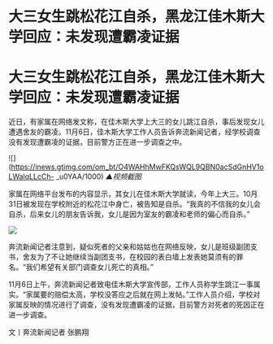 # 大三女生跳松花江自杀，黑龙江佳木斯大学回应：未发现遭霸凌证据

# 大三女生跳松花江自杀，黑龙江佳木斯大学回应：未发现遭霸凌证据

近日，有家属在网络发文称，在佳木斯大学上大三的女儿跳江自杀，事后发现女儿遭遇舍友的霸凌。11月6日，佳木斯大学工作人员告诉奔流新闻记者，经学校调查没有发现遭霸凌的证据，目前警方正在进一步调查之中。

![](https://inews.gtimg.com/om_bt/O4WAHhMwFKQsWQL9QBN0acSdGnHV1oLWalqLLcCh-
_u0YAA/1000) _▲视频截图_

家属在网络平台发布的内容显示，其女儿在佳木斯大学就读，今年上大三。10月31日被发现在学校附近的松花江中身亡，被告知是自杀。“我真的不信我的女儿会自杀，后来女儿的朋友告诉我，女儿是因为室友的霸凌和老师的偏心而自杀。”

![](https://inews.gtimg.com/om_bt/O6iyUrBIFdmrGw2xE734Q9B-2JWePMIaXEgkWOM6abuocAA/1000)

奔流新闻记者注意到，疑似死者的父亲和姑姑也在网络反映，女儿是班级副团支书，舍友为了不让她继续当副团支书，在校园的表白墙上发表她莫须有的罪名。“我们希望有关部门调查女儿死亡的真相。”

11月6日上午，奔流新闻记者致电佳木斯大学宣传部，工作人员称学生跳江一事属实。“家属要的赔偿太高，学校没答应之后就在网上发帖。”工作人员介绍，学校对家属反映的情况进行了调查，没有发现遭霸凌的证据，目前警方对死者的死因正在进一步调查。

文丨奔流新闻记者 张鹏翔

